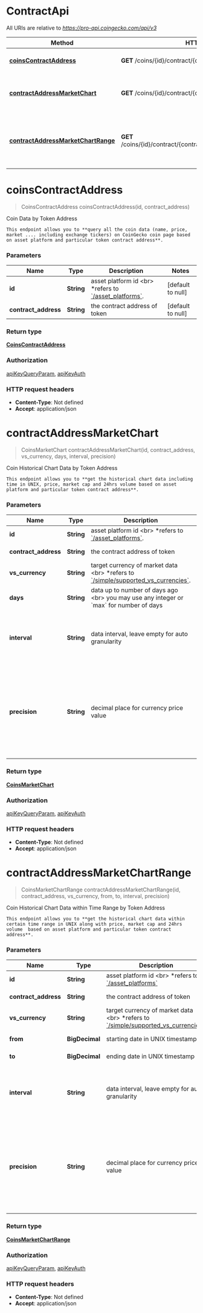 # ContractApi

All URIs are relative to *https://pro-api.coingecko.com/api/v3*

| Method | HTTP request | Description |
|------------- | ------------- | -------------|
| [**coinsContractAddress**](ContractApi.md#coinsContractAddress) | **GET** /coins/{id}/contract/{contract_address} | Coin Data by Token Address |
| [**contractAddressMarketChart**](ContractApi.md#contractAddressMarketChart) | **GET** /coins/{id}/contract/{contract_address}/market_chart | Coin Historical Chart Data by Token Address |
| [**contractAddressMarketChartRange**](ContractApi.md#contractAddressMarketChartRange) | **GET** /coins/{id}/contract/{contract_address}/market_chart/range | Coin Historical Chart Data within Time Range by Token Address |


<a name="coinsContractAddress"></a>
# **coinsContractAddress**
> CoinsContractAddress coinsContractAddress(id, contract\_address)

Coin Data by Token Address

    This endpoint allows you to **query all the coin data (name, price, market .... including exchange tickers) on CoinGecko coin page based on asset platform and particular token contract address**.

### Parameters

|Name | Type | Description  | Notes |
|------------- | ------------- | ------------- | -------------|
| **id** | **String**| asset platform id &lt;br&gt; *refers to [&#x60;/asset_platforms&#x60;](/reference/asset-platforms-list). | [default to null] |
| **contract\_address** | **String**| the contract address of token | [default to null] |

### Return type

[**CoinsContractAddress**](../Models/CoinsContractAddress.md)

### Authorization

[apiKeyQueryParam](../README.md#apiKeyQueryParam), [apiKeyAuth](../README.md#apiKeyAuth)

### HTTP request headers

- **Content-Type**: Not defined
- **Accept**: application/json

<a name="contractAddressMarketChart"></a>
# **contractAddressMarketChart**
> CoinsMarketChart contractAddressMarketChart(id, contract\_address, vs\_currency, days, interval, precision)

Coin Historical Chart Data by Token Address

    This endpoint allows you to **get the historical chart data including time in UNIX, price, market cap and 24hrs volume based on asset platform and particular token contract address**.

### Parameters

|Name | Type | Description  | Notes |
|------------- | ------------- | ------------- | -------------|
| **id** | **String**| asset platform id &lt;br&gt; *refers to [&#x60;/asset_platforms&#x60;](/reference/asset-platforms-list). | [default to null] |
| **contract\_address** | **String**| the contract address of token | [default to null] |
| **vs\_currency** | **String**| target currency of market data &lt;br&gt; *refers to [&#x60;/simple/supported_vs_currencies&#x60;](/reference/simple-supported-currencies). | [default to null] |
| **days** | **String**| data up to number of days ago &lt;br&gt; you may use any integer or &#x60;max&#x60; for number of days | [default to null] |
| **interval** | **String**| data interval, leave empty for auto granularity | [optional] [default to null] [enum: 5m, hourly, daily] |
| **precision** | **String**| decimal place for currency price value | [optional] [default to null] [enum: full, 0, 1, 2, 3, 4, 5, 6, 7, 8, 9, 10, 11, 12, 13, 14, 15, 16, 17, 18] |

### Return type

[**CoinsMarketChart**](../Models/CoinsMarketChart.md)

### Authorization

[apiKeyQueryParam](../README.md#apiKeyQueryParam), [apiKeyAuth](../README.md#apiKeyAuth)

### HTTP request headers

- **Content-Type**: Not defined
- **Accept**: application/json

<a name="contractAddressMarketChartRange"></a>
# **contractAddressMarketChartRange**
> CoinsMarketChartRange contractAddressMarketChartRange(id, contract\_address, vs\_currency, from, to, interval, precision)

Coin Historical Chart Data within Time Range by Token Address

    This endpoint allows you to **get the historical chart data within certain time range in UNIX along with price, market cap and 24hrs volume  based on asset platform and particular token contract address**.

### Parameters

|Name | Type | Description  | Notes |
|------------- | ------------- | ------------- | -------------|
| **id** | **String**| asset platform id &lt;br&gt; *refers to [&#x60;/asset_platforms&#x60;](/reference/asset-platforms-list) | [default to null] |
| **contract\_address** | **String**| the contract address of token | [default to null] |
| **vs\_currency** | **String**| target currency of market data &lt;br&gt; *refers to [&#x60;/simple/supported_vs_currencies&#x60;](/reference/simple-supported-currencies). | [default to null] |
| **from** | **BigDecimal**| starting date in UNIX timestamp | [default to null] |
| **to** | **BigDecimal**| ending date in UNIX timestamp | [default to null] |
| **interval** | **String**| data interval, leave empty for auto granularity | [optional] [default to null] [enum: 5m, hourly, daily] |
| **precision** | **String**| decimal place for currency price value | [optional] [default to null] [enum: full, 0, 1, 2, 3, 4, 5, 6, 7, 8, 9, 10, 11, 12, 13, 14, 15, 16, 17, 18] |

### Return type

[**CoinsMarketChartRange**](../Models/CoinsMarketChartRange.md)

### Authorization

[apiKeyQueryParam](../README.md#apiKeyQueryParam), [apiKeyAuth](../README.md#apiKeyAuth)

### HTTP request headers

- **Content-Type**: Not defined
- **Accept**: application/json

